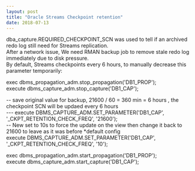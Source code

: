 ```yaml
---
layout: post
title: "Oracle Streams Checkpoint retention"
date: 2018-07-13
---
```


dba_capture.REQUIRED_CHECKPOINT_SCN was used to tell if an archived redo log still need for Streams replication.   
After a network issue, We need RMAN backup job to remove stale redo log immediately due to disk pressure.   
By default, Streams checkpoints every 6 hours, to manually decrease this parameter temporarily:   

exec dbms_propagation_adm.stop_propagation('DB1_PROP');  
execute dbms_capture_adm.stop_capture('DB1_CAP');   

-- save original value for backup, 21600 / 60 = 360 min = 6 hours , the checkpoint SCN will be updaed every 6 hours   
--- execute DBMS_CAPTURE_ADM.SET_PARAMETER('DB1_CAP', '_CKPT_RETENTION_CHECK_FREQ', '21600');     
-- New set to 10s to force the update on the view then change it back to 21600 to leave as it was before *default config  
execute DBMS_CAPTURE_ADM.SET_PARAMETER('DB1_CAP', '_CKPT_RETENTION_CHECK_FREQ', '10');    
  
exec dbms_propagation_adm.start_propagation('DB1_PROP');    
execute dbms_capture_adm.start_capture('DB1_CAP');    



